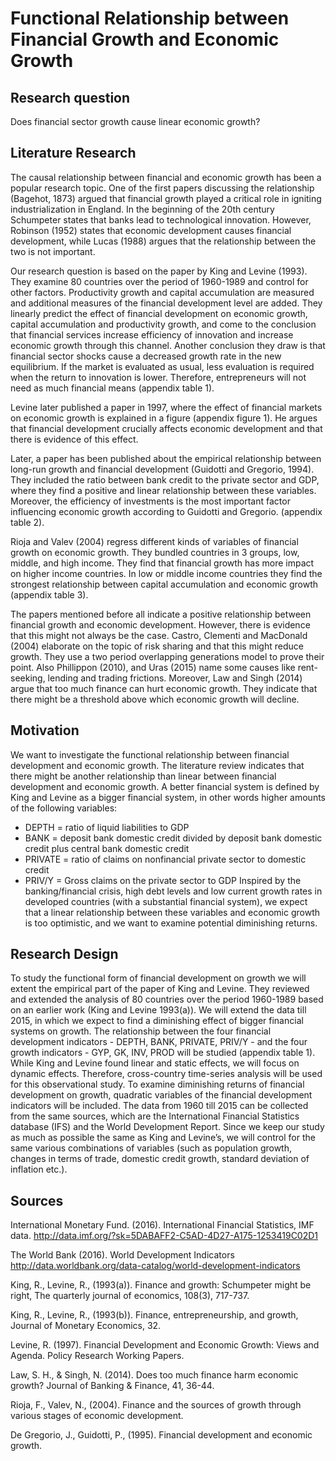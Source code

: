 Functional Relationship between Financial Growth and Economic Growth
===
Research question
---
Does financial sector growth cause linear economic growth?

Literature Research
---
The causal relationship between financial and economic growth has been a popular research topic. One of the first papers discussing the relationship (Bagehot, 1873) argued that financial growth played a critical role in igniting industrialization in England. In the beginning of the 20th century Schumpeter states that banks lead to technological innovation. However, Robinson (1952) states that economic development causes financial development, while Lucas (1988) argues that the relationship between the two is not important.

Our research question is based on the paper by King and Levine (1993). They examine 80 countries over the period of 1960-1989 and control for other factors. Productivity growth and capital accumulation are measured and additional measures of the financial development level are added. They linearly predict the effect of financial development on economic growth, capital accumulation and productivity growth, and come to the conclusion that financial services increase efficiency of innovation and increase economic growth through this channel. Another conclusion they draw is that financial sector shocks cause a decreased growth rate in the new equilibrium. If the market is evaluated as usual, less evaluation is required when the return to innovation is lower. Therefore, entrepreneurs will not need as much financial means (appendix table 1).

Levine later published a paper in 1997, where the effect of financial markets on economic growth is explained in a figure (appendix figure 1). He argues that financial development crucially affects economic development and that there is evidence of this effect.

Later, a paper has been published about the empirical relationship between long-run growth and financial development (Guidotti and Gregorio, 1994). They included the ratio between bank credit to the private sector and GDP, where they find a positive and linear relationship between these variables. Moreover, the efficiency of investments is the most important factor influencing economic growth according to Guidotti and Gregorio. (appendix table 2).

Rioja and Valev (2004) regress different kinds of variables of financial growth on economic growth. They bundled countries in 3 groups, low, middle, and high income. They find that financial growth has more impact on higher income countries. In low or middle income countries they find the strongest relationship between capital accumulation and economic growth (appendix table 3).

The papers mentioned before all indicate a positive relationship between financial growth and economic development. However, there is evidence that this might not always be the case. Castro, Clementi and MacDonald (2004) elaborate on the topic of risk sharing and that this might reduce growth. They use a two period overlapping generations model to prove their point. Also Phillippon (2010), and Uras (2015) name some causes like rent-seeking, lending and trading frictions. Moreover, Law and Singh (2014) argue that too much finance can hurt economic growth. They indicate that there might be a threshold above which economic growth will decline. 

Motivation
---
We want to investigate the functional relationship between financial development and economic growth. The literature review indicates that there might be another relationship than linear between financial development and economic growth. A better financial system is defined by King and Levine as a bigger financial system, in other words higher amounts of the following variables:   
-	DEPTH = ratio of liquid liabilities to GDP
-	BANK = deposit bank domestic credit divided by deposit bank domestic credit plus central bank domestic credit
-	PRIVATE = ratio of claims on nonfinancial private sector to domestic credit
-	PRIV/Y = Gross claims on the private sector to GDP
Inspired by the banking/financial crisis, high debt levels and low current growth rates in developed countries (with a substantial financial system), we expect that a linear relationship between these variables and economic growth is too optimistic, and we want to examine potential diminishing returns. 

Research Design
---
To study the functional form of financial development on growth we will extent the empirical part of the paper of King and Levine. They reviewed and extended the analysis of 80 countries over the period 1960-1989 based on an earlier work (King and Levine 1993(a)). 
We will extend the data till 2015, in which we expect to find a diminishing effect of bigger financial systems on growth. The relationship between the four financial development indicators - DEPTH, BANK, PRIVATE, PRIV/Y - and the four growth indicators - GYP, GK, INV, PROD will be studied (appendix table 1). While King and Levine found linear and static effects, we will focus on dynamic effects. Therefore, cross-country time-series analysis will be used for this observational study. To examine diminishing returns of financial development on growth, quadratic variables of the financial development indicators will be included. The data from 1960 till 2015 can be collected from the same sources, which are the International Financial Statistics database (IFS) and the World Development Report. Since we keep our study as much as possible the same as King and Levine’s, we will control for the same various combinations of variables (such as population growth, changes in terms of trade, domestic credit growth, standard deviation of inflation etc.).


Sources
---
International Monetary Fund. (2016). International Financial Statistics, IMF data.
http://data.imf.org/?sk=5DABAFF2-C5AD-4D27-A175-1253419C02D1

The World Bank (2016). World Development Indicators 
http://data.worldbank.org/data-catalog/world-development-indicators

King, R., Levine, R., (1993(a)). Finance and growth: Schumpeter might be right, The quarterly journal of economics, 108(3), 717-737. 

King, R., Levine, R., (1993(b)). Finance, entrepreneurship, and growth, Journal of Monetary Economics, 32. 

Levine, R. (1997). Financial Development and Economic Growth: Views and Agenda. Policy Research Working Papers.

Law, S. H., & Singh, N. (2014). Does too much finance harm economic growth? Journal of Banking & Finance, 41, 36-44.

Rioja, F., Valev, N., (2004). Finance and the sources of growth through various stages of economic development.

De Gregorio, J., Guidotti, P., (1995). Financial development and economic growth.
